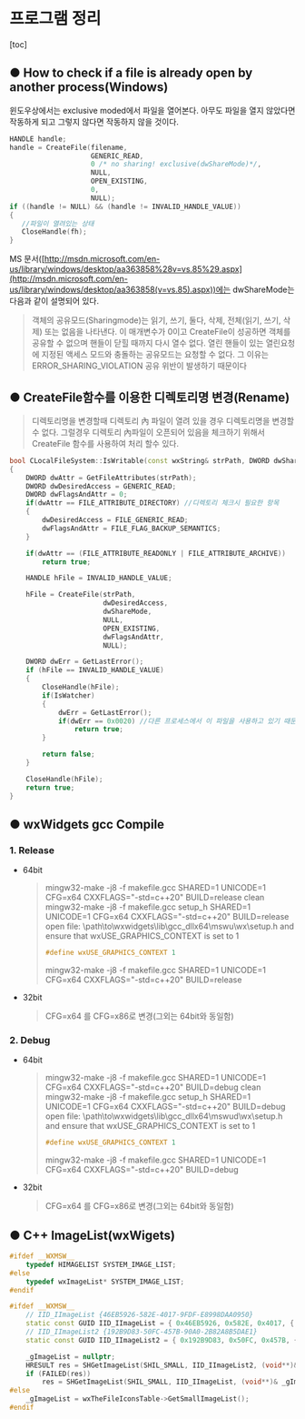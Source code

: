 # 프로그램 정리

[toc]

## ● How to check if a file is already open by another process(Windows)

윈도우상에서는 exclusive moded에서 파일을 열어본다.
아무도 파일을 열지 않았다면 작동하게 되고 그렇지 않다면 작동하지 않을 것이다.

```c++
HANDLE handle;
handle = CreateFile(filename, 
                    GENERIC_READ, 
                    0 /* no sharing! exclusive(dwShareMode)*/, 
                    NULL, 
                    OPEN_EXISTING, 
                    0, 
                    NULL);
if ((handle != NULL) && (handle != INVALID_HANDLE_VALUE))
{
   //파일이 열려있는 상태
   CloseHandle(fh);
}
```

MS 문서([http://msdn.microsoft.com/en-us/library/windows/desktop/aa363858%28v=vs.85%29.aspx](http://msdn.microsoft.com/en-us/library/windows/desktop/aa363858(v=vs.85).aspx))에는 dwShareMode는 다음과 같이 설명되어 있다.

> 객체의 공유모드(Sharingmode)는 읽기, 쓰기, 둘다, 삭제, 전체(읽기, 쓰기, 삭제) 또는 없음을 나타낸다.
> 이 매개변수가 0이고 CreateFile이 성공하면 객체를 공유할 수 없으며 핸들이 닫힐 때까지 다시 열수 없다.
> 열린 핸들이 있는 열린요청에 지정된 액세스 모드와 충돌하는 공유모드는 요청할 수 없다. 그 이유는  ERROR_SHARING_VIOLATION 공유 위반이 발생하기 때문이다

## ● CreateFile함수를 이용한 디렉토리명 변경(Rename)

> 디렉토리명을 변경할때 디렉토리 內 파일이 열려 있을 경우 디렉토리명을 변경할 수 없다.
> 그럴경우 디렉토리 內파일이 오픈되어 있음을 체크하기 위해서 CreateFile 함수를 사용하여 처리 할수 있다.

```c++
bool CLocalFileSystem::IsWritable(const wxString& strPath, DWORD dwShareMode, bool IsWatcher)
{
	DWORD dwAttr = GetFileAttributes(strPath);
	DWORD dwDesiredAccess = GENERIC_READ;
	DWORD dwFlagsAndAttr = 0;
	if(dwAttr == FILE_ATTRIBUTE_DIRECTORY) //디렉토리 체크시 필요한 항목
	{
		dwDesiredAccess = FILE_GENERIC_READ;
		dwFlagsAndAttr = FILE_FLAG_BACKUP_SEMANTICS;
	}

	if(dwAttr == (FILE_ATTRIBUTE_READONLY | FILE_ATTRIBUTE_ARCHIVE))
		return true;

	HANDLE hFile = INVALID_HANDLE_VALUE;

    hFile = CreateFile(strPath,
					   dwDesiredAccess,
                       dwShareMode,
                       NULL,
                       OPEN_EXISTING,
                       dwFlagsAndAttr,
                       NULL);

	DWORD dwErr = GetLastError();
    if (hFile == INVALID_HANDLE_VALUE)
	{
		CloseHandle(hFile);
		if(IsWatcher)
		{
			dwErr = GetLastError();
			if(dwErr == 0x0020) //다른 프로세스에서 이 파일을 사용하고 있기 때문에 이 파일을 액세스할 수 없습니다.(잘라내기가 아닌경우 체크)
				return true;
		}

		return false;
	}

    CloseHandle(hFile);
    return true;
}
```




## ● wxWidgets gcc Compile

### 1. Release

- 64bit

  > mingw32-make -j8 -f makefile.gcc SHARED=1 UNICODE=1 CFG=x64 CXXFLAGS="-std=c++20" BUILD=release clean
  > mingw32-make -j8 -f makefile.gcc setup_h SHARED=1 UNICODE=1 CFG=x64 CXXFLAGS="-std=c++20" BUILD=release
  > open file: \path\to\wxwidgets\lib\gcc_dllx64\mswu\wx\setup.h and ensure that wxUSE_GRAPHICS_CONTEXT is set to 1
  >
  > ```c++
  > #define wxUSE_GRAPHICS_CONTEXT 1
  > ```
  >
  >
  > mingw32-make -j8 -f makefile.gcc SHARED=1 UNICODE=1 CFG=x64 CXXFLAGS="-std=c++20" BUILD=release

- 32bit

  > CFG=x64 를 CFG=x86로 변경(그외는 64bit와 동일함)

### 2. Debug

- 64bit

  > mingw32-make -j8 -f makefile.gcc SHARED=1 UNICODE=1 CFG=x64 CXXFLAGS="-std=c++20" BUILD=debug clean
  > mingw32-make -j8 -f makefile.gcc setup_h SHARED=1 UNICODE=1 CFG=x64 CXXFLAGS="-std=c++20" BUILD=debug
  > open file: \path\to\wxwidgets\lib\gcc_dllx64\mswud\wx\setup.h and ensure that wxUSE_GRAPHICS_CONTEXT is set to 1
  >
  > ```c++
  > #define wxUSE_GRAPHICS_CONTEXT 1
  > ```
  >
  > mingw32-make -j8 -f makefile.gcc SHARED=1 UNICODE=1 CFG=x64 CXXFLAGS="-std=c++20" BUILD=debug

- 32bit

  > CFG=x64 를 CFG=x86로 변경(그외는 64bit와 동일함)

## ● C++ ImageList(wxWigets)

```c++
#ifdef __WXMSW__
	typedef HIMAGELIST SYSTEM_IMAGE_LIST;
#else
	typedef wxImageList* SYSTEM_IMAGE_LIST;
#endif

#ifdef __WXMSW__
	// IID_IImageList {46EB5926-582E-4017-9FDF-E8998DAA0950}
	static const GUID IID_IImageList = { 0x46EB5926, 0x582E, 0x4017, { 0x9F, 0xDF, 0xE8, 0x99, 0x8D, 0xAA, 0x9, 0x50 } };
	// IID_IImageList2 {192B9D83-50FC-457B-90A0-2B82A8B5DAE1}
	static const GUID IID_IImageList2 = { 0x192B9D83, 0x50FC, 0x457B, { 0x90, 0xA0, 0x2B, 0x82, 0xA8, 0xB5, 0xDA, 0xE1 } };

	_gImageList = nullptr;
	HRESULT res = SHGetImageList(SHIL_SMALL, IID_IImageList2, (void**)& _gImageList);
	if (FAILED(res))
		res = SHGetImageList(SHIL_SMALL, IID_IImageList, (void**)& _gImageList);
#else
	_gImageList = wxTheFileIconsTable->GetSmallImageList();
#endif
```

